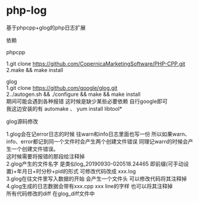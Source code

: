 # php-log
基于phpcpp+glog的php日志扩展

依赖

phpcpp  
  
1.git clone https://github.com/CopernicaMarketingSoftware/PHP-CPP.git  
2.make && make install

glog  
1.git clone https://github.com/google/glog.git  
2../autogen.sh && ./configure && make && make install  
期间可能会遇到各种报错 这时候是缺少某些必要依赖  自行google即可  
我这边安装的有 automake 、 yum install libtool*  


glog源码修改  

1.glog会在记error日志的时候 往warn和info日志里面也写一份 所以如果warn、info、error都记到同一个文件时会产生两个创建文件错误  同理记warn的时候会产生一个创建文件错误。  
这时候需要将报错的那段给注释掉  
2.glog产生的文件名字 是类似log_20190930-020518.24465  即前缀(可手动设置)+年月日+时分秒+pid的形式 可修改代码改成 xxx.log  
3.glog在往文件里写入数据的开始 会产生一个文件头  可以修改代码将其注释掉  
4.glog生成的日志数据会带有xxx.cpp xxx line的字样  也可以将其注释掉  
所有代码修改的diff 在glog_diff文件中   

